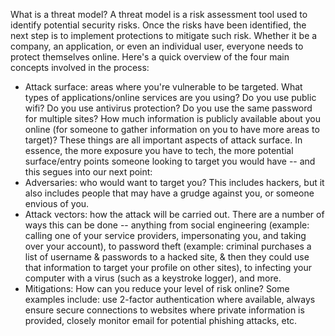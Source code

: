 What is a threat model?
A threat model is a risk assessment tool used to identify potential security risks. Once the risks have been identified, the next step is to implement protections to mitigate such risk. Whether it be a company, an application, or even an individual user, everyone needs to protect themselves online. Here's a quick overview of the four main concepts involved in the process:
- Attack surface: areas where you're vulnerable to be targeted. What types of applications/online services are you using? Do you use public wifi? Do you use antivirus protection? Do you use the same password for multiple sites? How much information is publicly available about you online (for someone to gather information on you to have more areas to target)? These things are all important aspects of attack surface. In essence, the more exposure you have to tech, the more potential surface/entry points someone looking to target you would have -- and this segues into our next point:
- Adversaries: who would want to target you? This includes hackers, but it also includes people that may have a grudge against you, or someone envious of you.
- Attack vectors: how the attack will be carried out. There are a number of ways this can be done -- anything from social engineering (example: calling one of your service providers, impersonating you, and taking over your account), to password theft (example: criminal purchases a list of username & passwords to a hacked site, & then they could use that information to target your profile on other sites), to infecting your computer with a virus (such as a keystroke logger), and more.
- Mitigations: How can you reduce your level of risk online? Some examples include: use 2-factor authentication where available, always ensure secure connections to websites where private information is provided, closely monitor email for potential phishing attacks, etc.
